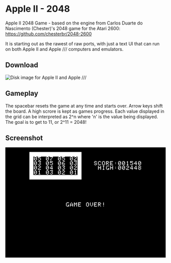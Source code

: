 Apple II - 2048
=======

Apple II 2048 Game - based on the engine from Carlos Duarte do Nascimento (Chester)'s 2048 game for the Atari 2600: https://github.com/chesterbr/2048-2600

It is starting out as the rawest of raw ports, with just a text UI that can run on both Apple II and Apple /// computers and emulators.

Download
--------
![Disk image for Apple II and Apple ///](https://github.com/david-schmidt/AII2048/blob/master/AII2048.DSK?raw=true)

Gameplay
--------
The spacebar resets the game at any time and starts over.  Arrow keys shift the board.  A high scrore is kept as games progress.  Each value displayed in the grid can be interpreted as 2^n where 'n' is the value being displayed.  The goal is to get to 11, or 2^11 = 2048!

Screenshot
----------
![Awesome screenshot - you have to see it to believe it!](https://raw.githubusercontent.com/david-schmidt/AII2048/master/src/doc/img/Game.png )
